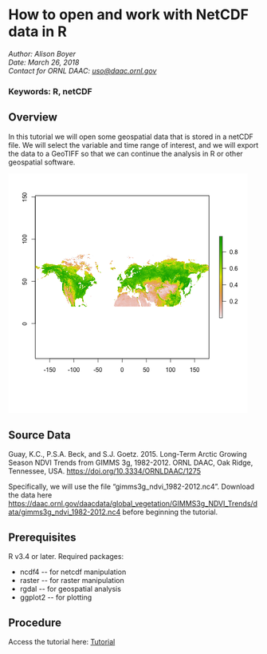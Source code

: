 # How to open and work with NetCDF data in R

*Author: Alison Boyer*  
*Date: March 26, 2018*  
*Contact for ORNL DAAC: uso@daac.ornl.gov*  

### Keywords: R, netCDF

## Overview

In this tutorial we will open some geospatial data that is stored in a netCDF file. We will select the variable and time range of interest, and we will export the data to a GeoTIFF so that we can continue the analysis in R or other geospatial software.

![Arctic Growing Season NDVI, 1982](GIMMS3g_1982_NDVI.png)

## Source Data

Guay, K.C., P.S.A. Beck, and S.J. Goetz. 2015. Long-Term Arctic Growing Season NDVI Trends from GIMMS 3g, 1982-2012. ORNL DAAC, Oak Ridge, Tennessee, USA. <a href="https://doi.org/10.3334/ORNLDAAC/1275">https://doi.org/10.3334/ORNLDAAC/1275</a>

Specifically, we will use the file “gimms3g_ndvi_1982-2012.nc4”. Download the data here https://daac.ornl.gov/daacdata/global_vegetation/GIMMS3g_NDVI_Trends/data/gimms3g_ndvi_1982-2012.nc4 before beginning the tutorial.

## Prerequisites

R v3.4 or later. Required packages: 
<ul><li>ncdf4 -- for netcdf manipulation</li>
<li>raster -- for raster manipulation</li>
<li>rgdal -- for geospatial analysis</li>
<li>ggplot2 -- for plotting</li></ul>

## Procedure

Access the tutorial here:
[Tutorial](Read_NetCDF_tutorial_v3.Rmd)
